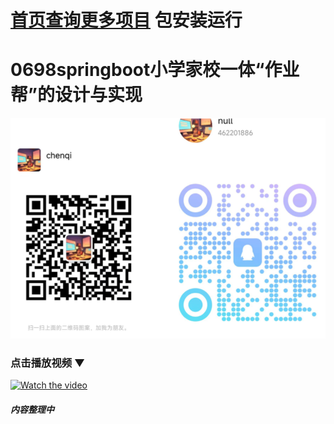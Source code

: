 # [首页查询更多项目](https://github.com/GraduationProject-springboot) 包安装运行


# 0698springboot小学家校一体“作业帮”的设计与实现

![picture](https://raw.githubusercontent.com/GraduationProject-springboot/.github/main/img/wx.png)

### 点击播放视频 ▼
[![Watch the video](https://i.sstatic.net/Vp2cE.png)](https://www.bilibili.com/video/BV14HerezEwW?p=51)


#####   内容整理中  











